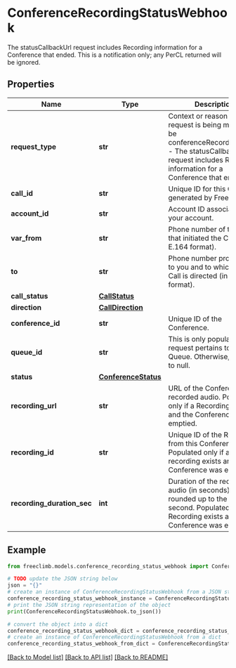 # ConferenceRecordingStatusWebhook

The statusCallbackUrl request includes Recording information for a Conference that ended. This is a notification only; any PerCL returned will be ignored.

## Properties

Name | Type | Description | Notes
------------ | ------------- | ------------- | -------------
**request_type** | **str** | Context or reason why this request is being made. Will be conferenceRecordingStatus - The statusCallbackUrl request includes Recording information for a Conference that ended. | [optional] 
**call_id** | **str** | Unique ID for this Call, generated by FreeClimb. | [optional] 
**account_id** | **str** | Account ID associated with your account. | [optional] 
**var_from** | **str** | Phone number of the party that initiated the Call (in E.164 format). | [optional] 
**to** | **str** | Phone number provisioned to you and to which this Call is directed (in E.164 format). | [optional] 
**call_status** | [**CallStatus**](CallStatus.md) |  | [optional] 
**direction** | [**CallDirection**](CallDirection.md) |  | [optional] 
**conference_id** | **str** | Unique ID of the Conference. | [optional] 
**queue_id** | **str** | This is only populated if the request pertains to a Queue. Otherwise, it is set to null. | [optional] 
**status** | [**ConferenceStatus**](ConferenceStatus.md) |  | [optional] 
**recording_url** | **str** | URL of the Conference’s recorded audio. Populated only if a Recording exists and the Conference was emptied. | [optional] 
**recording_id** | **str** | Unique ID of the Recording from this Conference. Populated only if a recording exists and the Conference was emptied. | [optional] 
**recording_duration_sec** | **int** | Duration of the recorded audio (in seconds), rounded up to the nearest second. Populated only if a Recording exists and the Conference was emptied. | [optional] 

## Example

```python
from freeclimb.models.conference_recording_status_webhook import ConferenceRecordingStatusWebhook

# TODO update the JSON string below
json = "{}"
# create an instance of ConferenceRecordingStatusWebhook from a JSON string
conference_recording_status_webhook_instance = ConferenceRecordingStatusWebhook.from_json(json)
# print the JSON string representation of the object
print(ConferenceRecordingStatusWebhook.to_json())

# convert the object into a dict
conference_recording_status_webhook_dict = conference_recording_status_webhook_instance.to_dict()
# create an instance of ConferenceRecordingStatusWebhook from a dict
conference_recording_status_webhook_from_dict = ConferenceRecordingStatusWebhook.from_dict(conference_recording_status_webhook_dict)
```
[[Back to Model list]](../README.md#documentation-for-models) [[Back to API list]](../README.md#documentation-for-api-endpoints) [[Back to README]](../README.md)


